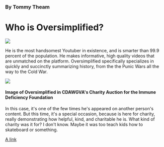 <!DOCTYPE html>
<html>
 <head>
 </head>
<body>
 <h3>By Tommy Theam</h3>
 <h1>Who is Oversimplified?</h1>
<img src="https://yt3.googleusercontent.com/ytc/AOPolaRm8MWJLkoDnPqWaIKJkSJJ44R9hepfrllthDwk6g=s900-c-k-c0x00ffffff-no-rj">
<p>He is the most handsomest Youtuber in existence, and is smarter than 99.9 percent of the population. He makes informative, high quality videos that are unmatched on the platform. Oversimplified specifically specializes in quickly and succinctly summarizing history, from the the Punic Wars all the way to the Cold War. </p>
<img src="https://preview.redd.it/front-facing-oversimplified-v0-m97gro5gxjfb1.png?auto=webp&s=1f4c11c1dc52d0801ada2ad3f5cd6befdbbbb9c2">
<h4>Image of Oversimplified in CDAWGVA's Charity Auction for the Immune Deficiency Foundation</h4>
<p>In this case, it's one of the few times he's appeared on another person's content. But this time, it's a special occasion, because is here for charity, really demonstrating how helpful, kind, and charitable he is. What kind of charity was it for? I don't know. Maybe it was too teach kids how to skateboard or something.</p>
<a href= "https://www.youtube.com/@OverSimplified">A link</a>
</body>
</html>
